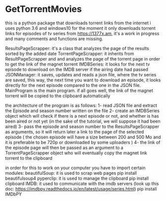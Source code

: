 # GetTorrentMovies
this is a python package that downloads torrent links from the internet
i uses python 3.6 and windows10
for the moment it only downloads torrent links for episodes of tv series from https://1377x.am, it's a work in progress
 and many comments and functions are missing.

ResultsPageScrapper: it's a class that analyzes the page of the results sorted by the added date
TorrentPageScrapper: it inherits from ResultPageScrapper and and analyzes the page of the torrent page in order to get the link
                     of the magnet torrent
IMDBSeries: it looks for the next tv episode to download on the IMDB server if the airing date had passed
JSONManager: it saves, updates and reads a json file, where the tv series are saved, this way, the next time you want to download an 
             episode, it looks directly for the next episode compared to the one in the JSON file.
MainProgram is the main program. if all goes well, the link of the magnet torrent will be copied to the clipboard automatically

the architecture of the program is as follows:
  1- read JSON file and extract the Episode and season number written on the file
  2- create an IMDBSeries object which will check if there is a next episode or not, and whether is has been aired or not yet
    (in the sake of the tutorial, we will suppose it had been aired)
  3- pass the episode and season number to the ResultsPageScrapper as arguments, so it will return later a link to the page
    of the selected episode ( the chosen episode will have a size between 200 and 500 Mo and it is preferable to be 720p or downloaded
    by some uploaders )
  4- the link of the episode page will then be passed as an argument to a TorrentPageScrapper object who will eventually copy the
    magnet link torrent to the clipboard
    
in order for this to work on your computer you have to import certain modules:
beautifulSoup: it is used to scrap web pages
  pip install beautifulsoup4
pyperclip: it is used to manage the clipboard
  pip install clipboard
IMDB: it used to communicate with the imdb servers (look up this doc: https://imdbpy.readthedocs.io/en/latest/usage/series.html)
  pip install IMDbPY
  
